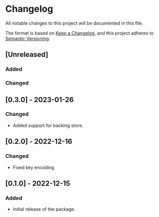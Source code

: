 # Changelog

All notable changes to this project will be documented in this file.

The format is based on [Keep a Changelog](https://keepachangelog.com/en/1.0.0/),
and this project adheres to [Semantic Versioning](https://semver.org/spec/v2.0.0.html).

## [Unreleased]

### Added

### Changed

## [0.3.0] - 2023-01-26

### Changed

- Added support for backing store.

## [0.2.0] - 2022-12-16

### Changed

- Fixed key encoding

## [0.1.0] - 2022-12-15

### Added

- Initial release of the package.
